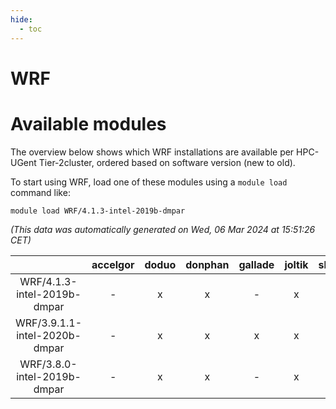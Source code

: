 ```yaml
---
hide:
  - toc
---
```


WRF
===

# Available modules


The overview below shows which WRF installations are available per HPC-UGent Tier-2cluster, ordered based on software version (new to old).

To start using WRF, load one of these modules using a `module load` command like:

```shell
module load WRF/4.1.3-intel-2019b-dmpar
```

*(This data was automatically generated on Wed, 06 Mar 2024 at 15:51:26 CET)*  

| |accelgor|doduo|donphan|gallade|joltik|skitty|
| :---: | :---: | :---: | :---: | :---: | :---: | :---: |
|WRF/4.1.3-intel-2019b-dmpar|-|x|x|-|x|x|
|WRF/3.9.1.1-intel-2020b-dmpar|-|x|x|x|x|x|
|WRF/3.8.0-intel-2019b-dmpar|-|x|x|-|x|x|
